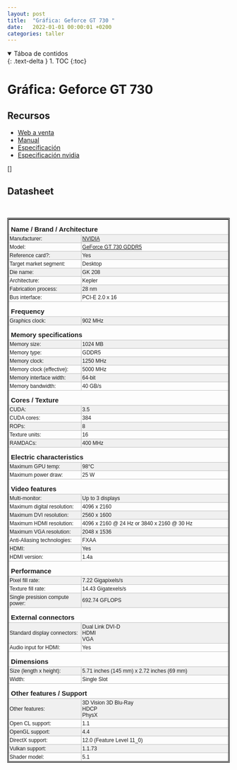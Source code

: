 ```yaml
---
layout: post
title:  "Gráfica: Geforce GT 730 "
date:   2022-01-01 00:00:01 +0200
categories: taller
---
```


<details open markdown="block">
  <summary>
    Táboa de contidos
  </summary>
  {: .text-delta }
1. TOC
{:toc}
</details>


# Gráfica:  Geforce GT 730   

## Recursos
 * [Web a venta](https://www.pccomponentes.com/msi-geforce-gt-730-2gb-ddr3-low-profile)
 * [Manual]({{site.baseurl}}/taller/tarxetasgraficas/nvidia_geforce_gt_730_manual.pdf)
 * [Especificación](https://www.gigabyte.com/es/Graphics-Card/GV-N710D5-2GL/sp#sp)
 * [Especificación nvidia](https://www.nvidia.com/es-la/drivers/geforce-gt-730/)
 
 []

 
## Datasheet

<br><style type='text/css'>table.l_table { border: 3px double #000000; font-family: arial, sans-serif, verdana, helvetica; font-size: 12px; } table.l_table td { padding: 2px; border-bottom: 1px solid #C0C0C0;border-left: 1px solid #C0C0C0 } table.l_table td:first-child { border-left: 0  } table td.no_pad { padding: 0; } h3 { font-size: 15px; padding: 3px 3px 3px 5px; margin-top: 10px; margin-bottom: 0;  } .gz_help, .gz_help a { color: #FFFFFF; font-size: 10px; font-weight: normal; text-decoration: none; background-color: #80C080; padding: 0; } </style><table cellspacing="1" cellpadding="0" border="0" class="l_table">
<tbody><tr><td colspan="2" class="no_pad"><h3>Name / Brand / Architecture</h3></td></tr>
<tr bgcolor="#f0f0f0"><td width="33%">Manufacturer:</td><td><a href="https://www.gpuzoo.com/GPU-NVIDIA/index.html">NVIDIA</a></td></tr>
<tr><td>Model:</td><td><a href="https://www.gpuzoo.com/GPU-NVIDIA/GeForce_GT_730_GDDR5.html">GeForce GT 730 GDDR5</a></td></tr>
<tr bgcolor="#f0f0f0"><td>Reference card?:</td><td>Yes</td></tr>
<tr><td>Target market segment:</td><td>Desktop</td></tr>
<tr bgcolor="#f0f0f0"><td>Die name:</td><td id="JSc_0" class="">GK 208</td></tr>
<tr><td>Architecture:</td><td id="JSc_1" class="">Kepler</td></tr>
<tr bgcolor="#f0f0f0"><td>Fabrication process:</td><td id="JSc_2" class="">28 nm</td></tr>
<tr><td>Bus interface:</td><td id="JSc_3" class="">PCI-E 2.0 x 16</td></tr>
<tr><td colspan="2" class="no_pad"><h3>Frequency</h3></td></tr>
<tr bgcolor="#f0f0f0"><td>Graphics clock:</td><td>902 MHz</td></tr>
<tr><td colspan="2" class="no_pad"><h3>Memory specifications</h3></td></tr>
<tr bgcolor="#f0f0f0"><td>Memory size:</td><td>1024 MB</td></tr>
<tr><td>Memory type:</td><td>GDDR5</td></tr>
<tr bgcolor="#f0f0f0"><td>Memory clock:</td><td id="JSc_4" class="">1250 MHz</td></tr>
<tr><td>Memory clock (effective):</td><td id="JSc_5" class="">5000 MHz</td></tr>
<tr bgcolor="#f0f0f0"><td>Memory interface width:</td><td id="JSc_6" class="">64-bit</td></tr>
<tr><td>Memory bandwidth:</td><td id="JSc_7" class="">40 GB/s</td></tr>
<tr><td colspan="2" class="no_pad"><h3>Cores / Texture</h3></td></tr>
<tr bgcolor="#f0f0f0"><td>CUDA:</td><td id="JSc_8" class="">3.5</td></tr>
<tr><td>CUDA cores:</td><td id="JSc_9" class="">384</td></tr>
<tr bgcolor="#f0f0f0"><td>ROPs:</td><td id="JSc_10" class="">8</td></tr>
<tr><td>Texture units:</td><td id="JSc_11" class="">16</td></tr>
<tr bgcolor="#f0f0f0"><td>RAMDACs:</td><td id="JSc_12" class="">400 MHz</td></tr>
<tr><td colspan="2" class="no_pad"><h3>Electric characteristics</h3></td></tr>
<tr bgcolor="#f0f0f0"><td>Maximum GPU temp:</td><td id="JSc_13" class="">98°C</td></tr>
<tr><td>Maximum power draw:</td><td id="JSc_14" class="">25 W</td></tr>
<tr><td colspan="2" class="no_pad"><h3>Video features</h3></td></tr>
<tr bgcolor="#f0f0f0"><td>Multi-monitor:</td><td id="JSc_15" class="">Up to 3 displays</td></tr>
<tr><td>Maximum digital resolution:</td><td id="JSc_16" class="">4096 x 2160</td></tr>
<tr bgcolor="#f0f0f0"><td>Maximum DVI resolution:</td><td id="JSc_17" class="">2560 x 1600</td></tr>
<tr><td>Maximum HDMI resolution:</td><td id="JSc_18" class="">4096 x 2160 @ 24 Hz or 3840 x 2160 @ 30 Hz</td></tr>
<tr bgcolor="#f0f0f0"><td>Maximum VGA resolution:</td><td id="JSc_19" class="">2048 x 1536</td></tr>
<tr><td>Anti-Aliasing technologies:</td><td id="JSc_20" class="">FXAA</td></tr>
<tr bgcolor="#f0f0f0"><td>HDMI:</td><td id="JSc_21" class="">Yes</td></tr>
<tr><td>HDMI version:</td><td id="JSc_22" class="">1.4a</td></tr>
<tr><td colspan="2" class="no_pad"><h3>Performance</h3></td></tr>
<tr bgcolor="#f0f0f0"><td>Pixel fill rate:</td><td id="JSc_23" class="">7.22 Gigapixels/s</td></tr>
<tr><td>Texture fill rate:</td><td id="JSc_24" class="">14.43 Gigatexels/s</td></tr>
<tr bgcolor="#f0f0f0"><td>Single presision compute power:</td><td id="JSc_25" class="">692.74 GFLOPS</td></tr>
<tr><td colspan="2" class="no_pad"><h3>External connectors</h3></td></tr>
<tr bgcolor="#f0f0f0"><td>Standard display connectors:</td><td id="JSc_26" class="">Dual Link DVI-D<br>
HDMI<br>
VGA</td></tr>
<tr><td>Audio input for HDMI:</td><td id="JSc_27" class="">Yes</td></tr>
<tr><td colspan="2" class="no_pad"><h3>Dimensions</h3></td></tr>
<tr bgcolor="#f0f0f0"><td>Size (length x height):</td><td id="JSc_28" class="">5.71 inches (145 mm) x 2.72 inches (69 mm)</td></tr>
<tr><td>Width:</td><td id="JSc_29" class="">Single Slot</td></tr>
<tr><td colspan="2" class="no_pad"><h3>Other features / Support</h3></td></tr>
<tr bgcolor="#f0f0f0"><td>Other features:</td><td id="JSc_30" class="">3D Vision 3D Blu-Ray<br>
HDCP<br>
PhysX</td></tr>
<tr><td>Open CL support:</td><td id="JSc_31" class="">1.1</td></tr>
<tr bgcolor="#f0f0f0"><td>OpenGL support:</td><td id="JSc_32" class="">4.4</td></tr>
<tr><td>DirectX support:</td><td id="JSc_33" class="">12.0 (Feature Level 11_0)</td></tr>
<tr bgcolor="#f0f0f0"><td>Vulkan support:</td><td id="JSc_34" class="">1.1.73</td></tr>
<tr><td>Shader model:</td><td id="JSc_35" class="">5.1</td></tr>
</tbody></table>

